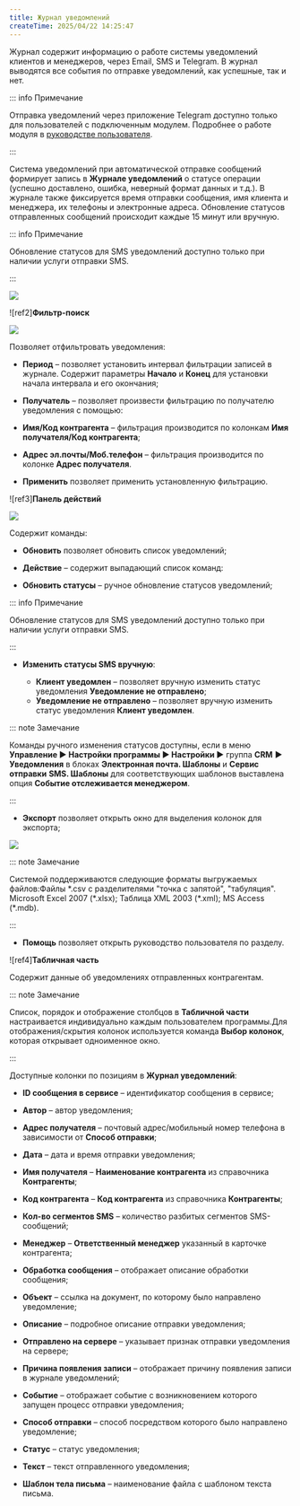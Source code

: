 ```yaml
---
title: Журнал уведомлений
createTime: 2025/04/22 14:25:47
---
```

Журнал содержит информацию о работе системы уведомлений клиентов и менеджеров, через Email, SMS и Telegram. В журнал выводятся все события по отправке уведомлений, как успешные, так и нет.

::: info Примечание

Отправка уведомлений через приложение Telegram доступно только для пользователей с подключенным модулем.
Подробнее о работе модуля в [руководстве пользователя](https://product-doc.tradesoft.ru/ai/telegram/index.htm).

:::

Система уведомлений при автоматической отправке сообщений формирует запись в **Журнале уведомлений** о статусе операции (успешно доставлено, ошибка, неверный формат данных и т.д.). В журнале также фиксируется время отправки сообщения, имя клиента и менеджера, их телефоны и электронные адреса. Обновление статусов отправленных сообщений происходит каждые 15 минут или вручную.

::: info Примечание

Обновление статусов для SMS уведомлений доступно только при наличии услуги отправки SMS.

:::

![](Aspose.Words.83ab1c44-6b28-430a-a5f2-4d9e6ba1abd4.348.png)

![ref2]**Фильтр-поиск**

![](Aspose.Words.83ab1c44-6b28-430a-a5f2-4d9e6ba1abd4.349.png)

Позволяет отфильтровать уведомления:

- **Период** – позволяет установить интервал фильтрации записей в журнале. Содержит параметры **Начало** и **Конец** для установки начала интервала и его окончания;

- **Получатель** – позволяет произвести фильтрацию по получателю уведомления с помощью:

- **Имя/Код контрагента** – фильтрация производится по колонкам **Имя получателя/Код контрагента**;

- **Адрес эл.почты/Моб.телефон** – фильтрация производится по колонке **Адрес получателя**.

- **Применить** позволяет применить установленную фильтрацию.

![ref3]**Панель действий**

![](Aspose.Words.83ab1c44-6b28-430a-a5f2-4d9e6ba1abd4.350.png)

Содержит команды:

- **Обновить** позволяет обновить список уведомлений;

- **Действие** – содержит выпадающий список команд:

- **Обновить статусы** – ручное обновление статусов уведомлений;

::: info Примечание

Обновление статусов для SMS уведомлений доступно только при наличии услуги отправки SMS.

:::

- **Изменить статусы SMS вручную**:

   - **Клиент уведомлен** – позволяет вручную изменить статус уведомления **Уведомление не отправлено**;
   - **Уведомление не отправлено** – позволяет вручную изменить статус уведомления **Клиент уведомлен**.

::: note Замечание

Команды ручного изменения статусов доступны, если в меню **Управление ► Настройки программы ► Настройки ►** группа **CRM** **► Уведомления** в блоках **Электронная почта. Шаблоны** и **Сервис отправки** **SMS. Шаблоны** для соответствующих шаблонов выставлена опция **Событие отслеживается менеджером**.

:::

- **Экспорт** позволяет открыть окно для выделения колонок для экспорта;

![](Aspose.Words.83ab1c44-6b28-430a-a5f2-4d9e6ba1abd4.351.png)

::: note Замечание

Системой поддерживаются следующие форматы выгружаемых файлов:Файлы \*.csv с разделителями "точка с запятой", "табуляция".
Microsoft Excel 2007 (\*.xlsx);
Таблица XML 2003 (\*.xml);
MS Access (\*.mdb).

:::

- **Помощь** позволяет открыть руководство пользователя по разделу.

![ref4]**Табличная часть**

Содержит данные об уведомлениях отправленных контрагентам.

::: note Замечание

Список, порядок и отображение столбцов в **Табличной части** настраивается индивидуально каждым пользователем программы.Для отображения/скрытия колонок используется команда **Выбор колонок**, которая открывает одноименное окно.

:::

Доступные колонки по позициям в **Журнал уведомлений**:

- **ID сообщения в сервисе** – идентификатор сообщения в сервисе;

- **Автор** – автор уведомления;

- **Адрес получателя** – почтовый адрес/мобильный номер телефона в зависимости от **Способ отправки**;

- **Дата** – дата и время отправки уведомления;

- **Имя получателя** – **Наименование контрагента** из справочника **Контрагенты**;

- **Код контрагента** – **Код контрагента** из справочника **Контрагенты**;

- **Кол-во сегментов SMS** – количество разбитых сегментов SMS-сообщений;

- **Менеджер** – **Ответственный менеджер** указанный в карточке контрагента;

- **Обработка сообщения** – отображает описание обработки сообщения;

- **Объект** – ссылка на документ, по которому было направлено уведомление;

- **Описание** – подробное описание отправки уведомления;

- **Отправлено на сервере** – указывает признак отправки уведомления на сервере;

- **Причина появления записи** – отображает причину появления записи в журнале уведомлений;

- **Событие** – отображает событие с возникновением которого запущен процесс отправки уведомления;

- **Способ отправки** – способ посредством которого было направлено уведомление;

- **Статус** – статус уведомления;

- **Текст** – текст отправленного уведомления;

- **Шаблон тела письма** – наименование файла с шаблоном текста письма.
